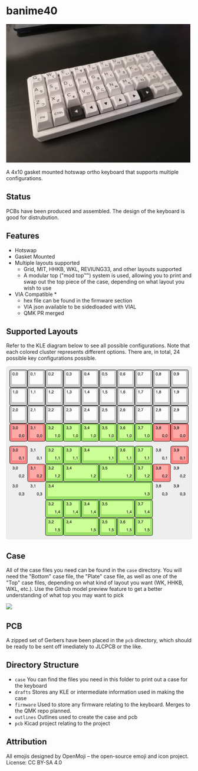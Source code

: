 # banime40

<img src="https://raw.githubusercontent.com/ChrisChrisLoLo/banime40/master/docs/images/IMG_20220319_143632.jpg" width="500">

A 4x10 gasket mounted hotswap ortho keyboard that supports multiple configurations.

## Status
PCBs have been produced and assembled. The design of the keyboard is good for distrubution.

## Features
- Hotswap
- Gasket Mounted
- Multiple layouts supported
    - Grid, MIT, HHKB, WKL, REVIUNG33, and other layouts supported
    - A modular top ("mod top™") system is used, allowing you to print and swap out the top piece of the case, depending on what layout you wish to use
- VIA Compatible *
    - hex file can be found in the firmware section
    - VIA json available to be sidedloaded with VIAL
    - QMK PR merged

## Supported Layouts
Refer to the KLE diagram below to see all possible configurations. Note that each colored cluster represents different options.
There are, in total, 24 possible key configurations possible.

<img src="https://raw.githubusercontent.com/ChrisChrisLoLo/banime40/master/docs/images/keyboard-layout.png">

## Case 
All of the case files you need can be found in the `case` directory. You will need the "Bottom" case file, the "Plate" case file, as well as one of the "Top" case files, depending on what kind of layout you want (WK, HHKB, WKL, etc.). Use the Github model preview feature to get a better understanding of what top you may want to pick

 <img src="https://raw.githubusercontent.com/ChrisChrisLoLo/banime40/master/docs/images/IMG_20220319_144006.jpg" width="500">

## PCB
A zipped set of Gerbers have been placed in the `pcb` directory, which should be ready to be sent off imediately to JLCPCB or the like.

## Directory Structure
- `case`
    You can find the files you need in this folder to print out a case for the keyboard
- `drafts`
    Stores any KLE or intermediate information used in making the case
- `firmware`
    Used to store any firmware relating to the keyboard. Merges to the QMK repo planned.
- `outlines`
    Outlines used to create the case and pcb
- `pcb`
    Kicad project relating to the project
    
## Attribution
All emojis designed by OpenMoji – the open-source emoji and icon project. License: CC BY-SA 4.0
